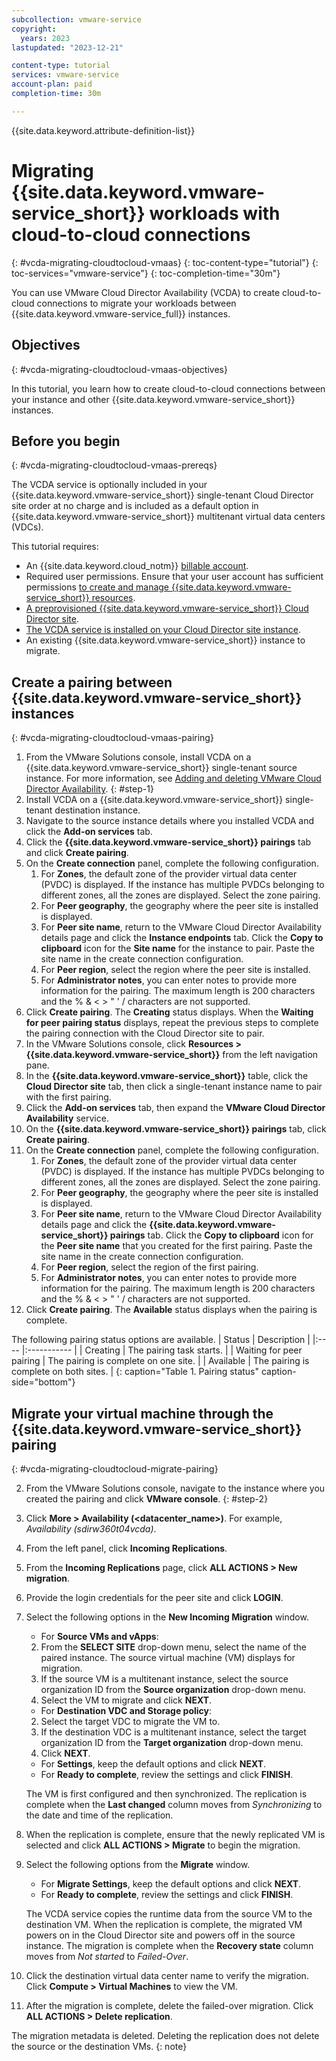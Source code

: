 ```yaml
---
subcollection: vmware-service
copyright:
  years: 2023
lastupdated: "2023-12-21"

content-type: tutorial
services: vmware-service
account-plan: paid
completion-time: 30m

---
```

{{site.data.keyword.attribute-definition-list}}

# Migrating {{site.data.keyword.vmware-service_short}} workloads with cloud-to-cloud connections
{: #vcda-migrating-cloudtocloud-vmaas}
{: toc-content-type="tutorial"}
{: toc-services="vmware-service"}
{: toc-completion-time="30m"}

You can use VMware Cloud Director Availability (VCDA) to create cloud-to-cloud connections to migrate your workloads between {{site.data.keyword.vmware-service_full}} instances.

## Objectives
{: #vcda-migrating-cloudtocloud-vmaas-objectives}

In this tutorial, you learn how to create cloud-to-cloud connections between your instance and other {{site.data.keyword.vmware-service_short}} instances.

## Before you begin
{: #vcda-migrating-cloudtocloud-vmaas-prereqs}

The VCDA service is optionally included in your {{site.data.keyword.vmware-service_short}} single-tenant Cloud Director site order at no charge and is included as a default option in {{site.data.keyword.vmware-service_short}} multitenant virtual data centers (VDCs).

This tutorial requires:

* An {{site.data.keyword.cloud_notm}} [billable account](/docs/account?topic=account-accounts).
* Required user permissions. Ensure that your user account has sufficient permissions [to create and manage {{site.data.keyword.vmware-service_short}} resources](/docs/vmware-service?topic=vmware-service-getting-started).
* [A preprovisioned {{site.data.keyword.vmware-service_short}} Cloud Director site](/docs/vmwaresolutions?topic=vmwaresolutions-tenant-ordering).
* [The VCDA service is installed on your Cloud Director site instance](/docs/vmware-service?topic=vmware-service-vcda-adding-deleting).
* An existing {{site.data.keyword.vmware-service_short}} instance to migrate.

## Create a pairing between {{site.data.keyword.vmware-service_short}} instances
{: #vcda-migrating-cloudtocloud-vmaas-pairing}

<!-- The {: #step-1} tag and the ordered list that has only 1s are intentional. Do not delete. This coding is necessary for proper indentation when the procedure is translated. -->

1. From the VMware Solutions console, install VCDA on a {{site.data.keyword.vmware-service_short}} single-tenant source instance. For more information, see [Adding and deleting VMware Cloud Director Availability](/docs/vmware-service?topic=vmware-service-vcda-adding-deleting#vcda-adding-deleting-add-proc). {: #step-1}
1. Install VCDA on a {{site.data.keyword.vmware-service_short}} single-tenant destination instance.
1. Navigate to the source instance details where you installed VCDA and click the **Add-on services** tab.
1. Click the **{{site.data.keyword.vmware-service_short}} pairings** tab and click **Create pairing**.
1. On the **Create connection** panel, complete the following configuration.
   1. For **Zones**, the default zone of the provider virtual data center (PVDC) is displayed. If the instance has multiple PVDCs belonging to different zones, all the zones are displayed. Select the zone pairing.
   1. For **Peer geography**, the geography where the peer site is installed is displayed.
   1. For **Peer site name**, return to the VMware Cloud Director Availability details page and click the **Instance endpoints** tab. Click the **Copy to clipboard** icon for the **Site name** for the instance to pair. Paste the site name in the create connection configuration.
   1. For **Peer region**, select the region where the peer site is installed.
   1. For **Administrator notes**, you can enter notes to provide more information for the pairing. The maximum length is 200 characters and the % & < > " ' / characters are not supported.
1.	Click **Create pairing**. The **Creating** status displays. When the **Waiting for peer pairing status** displays, repeat the previous steps to complete the pairing connection with the Cloud Director site to pair.
1. In the VMware Solutions console, click **Resources > {{site.data.keyword.vmware-service_short}}** from the left navigation pane.
1. In the **{{site.data.keyword.vmware-service_short}}** table, click the **Cloud Director site** tab, then click a single-tenant instance name to pair with the first pairing.
1. Click the **Add-on services** tab, then expand the **VMware Cloud Director Availability** service.
1. On the **{{site.data.keyword.vmware-service_short}} pairings** tab, click **Create pairing**.
1. On the **Create connection** panel, complete the following configuration.
   1. For **Zones**, the default zone of the provider virtual data center (PVDC) is displayed. If the instance has multiple PVDCs belonging to different zones, all the zones are displayed. Select the zone pairing.
   1. For **Peer geography**, the geography where the peer site is installed is displayed.
   1. For **Peer site name**, return to the VMware Cloud Director Availability details page and click the **{{site.data.keyword.vmware-service_short}} pairings** tab. Click the **Copy to clipboard** icon for the **Peer site name** that you created for the first pairing. Paste the site name in the create connection configuration.
   1. For **Peer region**, select the region of the first pairing.
   1. For **Administrator notes**, you can enter notes to provide more information for the pairing. The maximum length is 200 characters and the % & < > " ' / characters are not supported.
1. Click **Create pairing**. The **Available** status displays when the pairing is complete.

The following pairing status options are available.
| Status | Description |
|:---- |:----------- |
| Creating | The pairing task starts. |
| Waiting for peer pairing | The pairing is complete on one site. |
| Available | The pairing is complete on both sites. |
{: caption="Table 1. Pairing status" caption-side="bottom"}

## Migrate your virtual machine through the {{site.data.keyword.vmware-service_short}} pairing
{: #vcda-migrating-cloudtocloud-migrate-pairing}

<!-- The {: #step-2} tag and the ordered list that has only 2s are intentional. Do not delete. This coding is necessary for proper indentation when the procedure is translated. -->

2. From the VMware Solutions console, navigate to the instance where you created the pairing and click **VMware console**. {: #step-2}
2. Click **More > Availability (<datacenter_name>)**. For example, *Availability (sdirw360t04vcda)*.
2. From the left panel, click **Incoming Replications**.
2. From the **Incoming Replications** page, click **ALL ACTIONS > New migration**.
2. Provide the login credentials for the peer site and click **LOGIN**.
2. Select the following options in the **New Incoming Migration** window.
   * For **Source VMs and vApps**:
   2. From the **SELECT SITE** drop-down menu, select the name of the paired instance. The source virtual machine (VM) displays for migration.
   2. If the source VM is a multitenant instance, select the source organization ID from the **Source organization** drop-down menu.
   2. Select the VM to migrate and click **NEXT**.
   * For **Destination VDC and Storage policy**:
   2. Select the target VDC to migrate the VM to.
   2. If the destination VDC is a multitenant instance, select the target organization ID from the **Target organization** drop-down menu.
   2. Click **NEXT**.
   * For **Settings**, keep the default options and click **NEXT**.
   * For **Ready to complete**, review the settings and click **FINISH**.

   The VM is first configured and then synchronized. The replication is complete when the **Last changed** column moves from *Synchronizing* to the date and time of the replication.

2. When the replication is complete, ensure that the newly replicated VM is selected and click **ALL ACTIONS > Migrate** to begin the migration.
2. Select the following options from the **Migrate** window.
   * For **Migrate Settings**, keep the default options and click **NEXT**.
   * For **Ready to complete**, review the settings and click **FINISH**.

   The VCDA service copies the runtime data from the source VM to the destination VM. When the replication is complete, the migrated VM powers on in the Cloud Director site and powers off in the source instance. The migration is complete when the **Recovery state** column moves from *Not started* to *Failed-Over*.

2. Click the destination virtual data center name to verify the migration. Click **Compute > Virtual Machines** to view the VM.
2. After the migration is complete, delete the failed-over migration. Click **ALL ACTIONS > Delete replication**.

The migration metadata is deleted. Deleting the replication does not delete the source or the destination VMs.
{: note}
